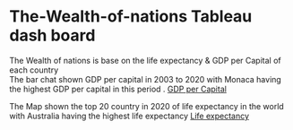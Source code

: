 # The-Wealth-of-nations  Tableau dash board 
The Wealth of nations is base on the life expectancy  & GDP per Capital of each  country  
The  bar chat shown GDP per capital in 2003 to 2020  with Monaca  having the highest GDP  per capital in this period .
[GDP per Capital](https://public.tableau.com/views/WeathnationAssignmenty1-1_16814674423100/Dashboard2?:language=en-GB&publish=yes&:display_count=n&:origin=viz_share_link)

The Map shown  the top 20 country in 2020  of life expectancy  in the world with  Australia having  the highest  life expectancy
[Life expectancy](https://public.tableau.com/shared/RNCSZTRFN?:display_count=n&:origin=viz_share_link)
